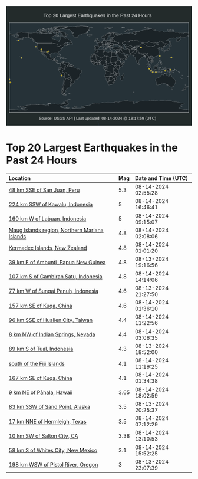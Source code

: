![Map](./map.png)

# Top 20 Largest Earthquakes in the Past 24 Hours

| Location | Mag | Date and Time (UTC) |
|:---|:---|:---|
| [48 km SSE of San Juan, Peru](https://earthquake.usgs.gov/earthquakes/eventpage/us6000njz1) | 5.3 | 08-14-2024 02:55:28 |
| [224 km SSW of Kawalu, Indonesia](https://earthquake.usgs.gov/earthquakes/eventpage/us6000nk43) | 5 | 08-14-2024 16:46:41 |
| [160 km W of Labuan, Indonesia](https://earthquake.usgs.gov/earthquakes/eventpage/us6000nk1m) | 5 | 08-14-2024 09:15:07 |
| [Maug Islands region, Northern Mariana Islands](https://earthquake.usgs.gov/earthquakes/eventpage/us6000njyu) | 4.8 | 08-14-2024 02:08:06 |
| [Kermadec Islands, New Zealand](https://earthquake.usgs.gov/earthquakes/eventpage/us6000njyc) | 4.8 | 08-14-2024 01:01:20 |
| [39 km E of Ambunti, Papua New Guinea](https://earthquake.usgs.gov/earthquakes/eventpage/us6000njwl) | 4.8 | 08-13-2024 19:16:56 |
| [107 km S of Gambiran Satu, Indonesia](https://earthquake.usgs.gov/earthquakes/eventpage/us6000nk3i) | 4.8 | 08-14-2024 14:14:06 |
| [77 km W of Sungai Penuh, Indonesia](https://earthquake.usgs.gov/earthquakes/eventpage/us6000njxr) | 4.6 | 08-13-2024 21:27:50 |
| [157 km SE of Kuqa, China](https://earthquake.usgs.gov/earthquakes/eventpage/us6000njyi) | 4.6 | 08-14-2024 01:36:10 |
| [96 km SSE of Hualien City, Taiwan](https://earthquake.usgs.gov/earthquakes/eventpage/us6000nk2b) | 4.4 | 08-14-2024 11:22:56 |
| [8 km NW of Indian Springs, Nevada](https://earthquake.usgs.gov/earthquakes/eventpage/nn00882322) | 4.4 | 08-14-2024 03:06:35 |
| [89 km S of Tual, Indonesia](https://earthquake.usgs.gov/earthquakes/eventpage/us6000njwf) | 4.3 | 08-13-2024 18:52:00 |
| [south of the Fiji Islands](https://earthquake.usgs.gov/earthquakes/eventpage/us6000nk29) | 4.1 | 08-14-2024 11:19:25 |
| [167 km SE of Kuqa, China](https://earthquake.usgs.gov/earthquakes/eventpage/us6000njyh) | 4.1 | 08-14-2024 01:34:38 |
| [9 km NE of Pāhala, Hawaii](https://earthquake.usgs.gov/earthquakes/eventpage/hv74400346) | 3.65 | 08-14-2024 18:02:59 |
| [83 km SSW of Sand Point, Alaska](https://earthquake.usgs.gov/earthquakes/eventpage/us6000njx4) | 3.5 | 08-13-2024 20:25:37 |
| [17 km NNE of Hermleigh, Texas](https://earthquake.usgs.gov/earthquakes/eventpage/tx2024pxly) | 3.5 | 08-14-2024 07:12:29 |
| [10 km SW of Salton City, CA](https://earthquake.usgs.gov/earthquakes/eventpage/ci40701543) | 3.38 | 08-14-2024 13:10:53 |
| [58 km S of Whites City, New Mexico](https://earthquake.usgs.gov/earthquakes/eventpage/tx2024pydc) | 3.1 | 08-14-2024 15:52:25 |
| [198 km WSW of Pistol River, Oregon](https://earthquake.usgs.gov/earthquakes/eventpage/us6000njxy) | 3 | 08-13-2024 23:07:39 |
